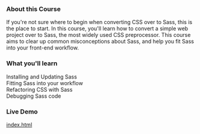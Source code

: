 ### About this Course

If you're not sure where to begin when converting CSS over to Sass, this is the place to start. In this course, you'll learn how to convert a simple web project over to Sass, the most widely used CSS preprocessor. This course aims to clear up common misconceptions about Sass, and help you fit Sass into your front-end workflow.

### What you'll learn

Installing and Updating Sass  
Fitting Sass into your workflow  
Refactoring CSS with Sass  
Debugging Sass code

### Live Demo

[index.html](https://adamelliotfields.github.io/treehouse/css/css-to-sass/index.html)
